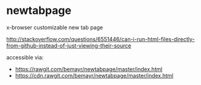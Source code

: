 # newtabpage
x-browser customizable new tab page

http://stackoverflow.com/questions/6551446/can-i-run-html-files-directly-from-github-instead-of-just-viewing-their-source

accessible via:
- https://rawgit.com/bemayr/newtabpage/master/index.html
- https://cdn.rawgit.com/bemayr/newtabpage/master/index.html
